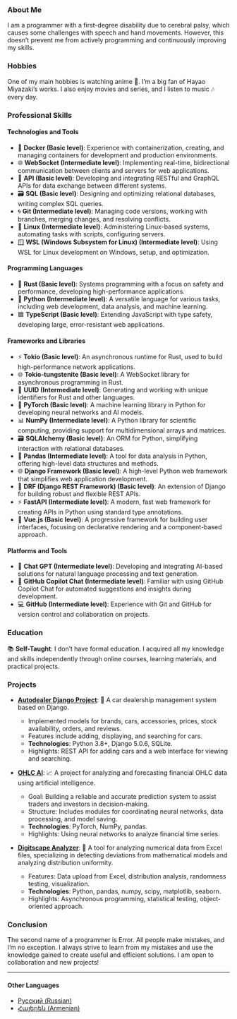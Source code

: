 ### About Me

I am a programmer with a first-degree disability due to cerebral palsy, which causes some challenges with speech and hand movements. However, this doesn’t prevent me from actively programming and continuously improving my skills.

### Hobbies

One of my main hobbies is watching anime 🎥. I’m a big fan of Hayao Miyazaki’s works. I also enjoy movies and series, and I listen to music 🎶 every day.

### Professional Skills

#### Technologies and Tools

- 🐳 **Docker (Basic level)**: Experience with containerization, creating, and managing containers for development and production environments.  
- 🌐 **WebSocket (Intermediate level)**: Implementing real-time, bidirectional communication between clients and servers for web applications.  
- 🔗 **API (Basic level)**: Developing and integrating RESTful and GraphQL APIs for data exchange between different systems.  
- 🗃️ **SQL (Basic level)**: Designing and optimizing relational databases, writing complex SQL queries.  
- 🌀 **Git (Intermediate level)**: Managing code versions, working with branches, merging changes, and resolving conflicts.  
- 🐧 **Linux (Intermediate level)**: Administering Linux-based systems, automating tasks with scripts, configuring servers.  
- 🪟 **WSL (Windows Subsystem for Linux) (Intermediate level)**: Using WSL for Linux development on Windows, setup, and optimization.  

#### Programming Languages

- 🦀 **Rust (Basic level)**: Systems programming with a focus on safety and performance, developing high-performance applications.  
- 🐍 **Python (Intermediate level)**: A versatile language for various tasks, including web development, data analysis, and machine learning.  
- 🟦 **TypeScript (Basic level)**: Extending JavaScript with type safety, developing large, error-resistant web applications.  

#### Frameworks and Libraries

- ⚡ **Tokio (Basic level)**: An asynchronous runtime for Rust, used to build high-performance network applications.  
- 🌐 **Tokio-tungstenite (Basic level)**: A WebSocket library for asynchronous programming in Rust.  
- 🔑 **UUID (Intermediate level)**: Generating and working with unique identifiers for Rust and other languages.  
- 🧠 **PyTorch (Basic level)**: A machine learning library in Python for developing neural networks and AI models.  
- 📊 **NumPy (Intermediate level)**: A Python library for scientific computing, providing support for multidimensional arrays and matrices.  
- 🗃️ **SQLAlchemy (Basic level)**: An ORM for Python, simplifying interaction with relational databases.  
- 🐼 **Pandas (Intermediate level)**: A tool for data analysis in Python, offering high-level data structures and methods.  
- 🌐 **Django Framework (Basic level)**: A high-level Python web framework that simplifies web application development.  
- 🔗 **DRF (Django REST Framework) (Basic level)**: An extension of Django for building robust and flexible REST APIs.  
- ⚡ **FastAPI (Intermediate level)**: A modern, fast web framework for creating APIs in Python using standard type annotations.  
- 🌟 **Vue.js (Basic level)**: A progressive framework for building user interfaces, focusing on declarative rendering and a component-based approach.  

#### Platforms and Tools

- 🤖 **Chat GPT (Intermediate level)**: Developing and integrating AI-based solutions for natural language processing and text generation.  
- 💬 **GitHub Copilot Chat (Intermediate level)**: Familiar with using GitHub Copilot Chat for automated suggestions and insights during development.  
- 💻 **GitHub (Intermediate level)**: Experience with Git and GitHub for version control and collaboration on projects.  

### Education

📚 **Self-Taught**: I don’t have formal education. I acquired all my knowledge and skills independently through online courses, learning materials, and practical projects.

### Projects

- **[Autodealer Django Project](https://github.com/GendByteMaster/DPS/)**: 🚗 A car dealership management system based on Django.  
  - Implemented models for brands, cars, accessories, prices, stock availability, orders, and reviews.  
  - Features include adding, displaying, and searching for cars.  
  - **Technologies**: Python 3.8+, Django 5.0.6, SQLite.  
  - Highlights: REST API for adding cars and a web interface for viewing and searching.  

- **[OHLC AI](https://github.com/SkyendTechnologies/OHLC-AI)**: 📈 A project for analyzing and forecasting financial OHLC data using artificial intelligence.  
  - Goal: Building a reliable and accurate prediction system to assist traders and investors in decision-making.  
  - Structure: Includes modules for coordinating neural networks, data processing, and model saving.  
  - **Technologies**: PyTorch, NumPy, pandas.  
  - Highlights: Using neural networks to analyze financial time series.  

- **[Digitscape Analyzer](https://github.com/GendByteMaster/Digitscape)**: 🧮 A tool for analyzing numerical data from Excel files, specializing in detecting deviations from mathematical models and analyzing distribution uniformity.  
  - Features: Data upload from Excel, distribution analysis, randomness testing, visualization.  
  - **Technologies**: Python, pandas, numpy, scipy, matplotlib, seaborn.  
  - Highlights: Asynchronous programming, statistical testing, object-oriented approach.  

### Conclusion

The second name of a programmer is Error. All people make mistakes, and I’m no exception. I always strive to learn from my mistakes and use the knowledge gained to create useful and efficient solutions. I am open to collaboration and new projects!  

---

#### Other Languages
- [Русский (Russian)](/versions/Russian_version.md)  
- [Հայերեն (Armenian)](GendByteMaster/versions/Armenia_version.md)
